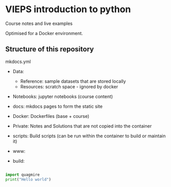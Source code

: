 # VIEPS introduction to python

Course notes and live examples

Optimised for a Docker environment.


## Structure of this repository

mkdocs.yml

- Data:
  - Reference:  sample datasets that are stored locally
  - Resources:  scratch space - ignored by docker

- Notebooks:  jupyter notebooks (course content)

- docs: mkdocs pages to form the static site

- Docker: Dockerfiles (base + course)

- Private: Notes and Solutions that are not copied into the container

- scripts: Build scripts (can be run within the container to build or maintain it)

- www:

- build:


```python

import quagmire
print("Hello world")

```